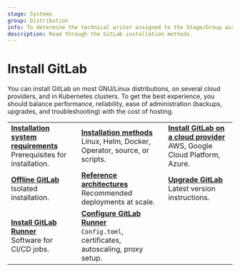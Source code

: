 ```yaml
---
stage: Systems
group: Distribution
info: To determine the technical writer assigned to the Stage/Group associated with this page, see https://handbook.gitlab.com/handbook/product/ux/technical-writing/#assignments
description: Read through the GitLab installation methods.
---
```


# Install GitLab

You can install GitLab on most GNU/Linux distributions, on several
cloud providers, and in Kubernetes clusters.
To get the best experience, you should balance performance, reliability,
ease of administration (backups, upgrades, and troubleshooting) with the cost of hosting.

<!-- markdownlint-disable MD044 -->

| | | |
|--|--|--|
| [**Installation system requirements**](requirements.md)<br>Prerequisites for installation. | [**Installation methods**](install_methods.md)<br>Linux, Helm, Docker, Operator, source, or scripts. | [**Install GitLab on a cloud provider**](cloud_providers.md)<br>AWS, Google Cloud Platform, Azure. |
| [**Offline GitLab**](../topics/offline/index.md)<br>Isolated installation. | [**Reference architectures**](../administration/reference_architectures/index.md)<br>Recommended deployments at scale. | [**Upgrade GitLab**](../update/index.md)<br>Latest version instructions. |
| [**Install GitLab Runner**](https://docs.gitlab.com/runner/install/)<br>Software for CI/CD jobs. | [**Configure GitLab Runner**](https://docs.gitlab.com/runner/configuration/)<br>`Config.toml`, certificates, autoscaling, proxy setup. | |

<!-- markdownlint-enable MD044 -->
